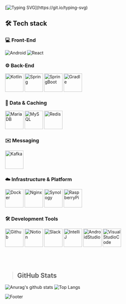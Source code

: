 [![Typing SVG](https://readme-typing-svg.demolab.com?font=Permanent+Marker&size=40&duration=3500&pause=1000&width=500&height=70&lines=%EB%B0%B1%EC%97%94%EB%93%9C+%EA%B0%9C%EB%B0%9C%EC%9E%90+%EA%B0%95%EB%B3%B4%EA%B7%A0%EC%9E%85%EB%8B%88%EB%8B%A4.)](https://git.io/typing-svg)

## 🛠️ Tech stack
### 💻 Front-End
![Android](https://img.shields.io/badge/Android-3DDC84?style=for-the-badge&logo=android&logoColor=white) ![React](https://img.shields.io/badge/React-61DAFB?style=for-the-badge&react&logoColor=white)

### ⚙️ Back-End
<img src="https://kangbokyun.github.io/tech-stack-repo/icon/svg/kotlin/kotlin.svg" alt="Kotlin" width="60" height="60"> <img src="https://kangbokyun.github.io/tech-stack-repo/icon/svg/spring/spring.svg" alt="Spring" width="60" height="60"> <img src="https://kangbokyun.github.io/tech-stack-repo/icon/svg/spring/spring-boot.svg" alt="SpringBoot" width="60" height="60"> <img src="https://kangbokyun.github.io/tech-stack-repo/icon/svg/gradle/gradle.svg" alt="Gradle" width="60" height="60">

### 💾 Data & Caching
<img src="https://kangbokyun.github.io/tech-stack-repo/icon/svg/database/maria/mariadb.svg" alt="MariaDB" width="60" height="60"> <img src="https://kangbokyun.github.io/tech-stack-repo/icon/svg/database/mysql/mysql.svg" alt="MySQL" width="60" height="60"> <img src="https://kangbokyun.github.io/tech-stack-repo/icon/svg/database/redis/redis.svg" alt="Redis" width="60" height="60">

### ✉️ Messaging
<img src="https://kangbokyun.github.io/tech-stack-repo/icon/svg/kafka/kafka.svg" alt="Kafka" width="60" height="60">

### ☁️ Infrastructure & Platform
<img src="https://kangbokyun.github.io/tech-stack-repo/icon/svg/docker/docker.svg" alt="Docker" width="60" height="60"> <img src="https://kangbokyun.github.io/tech-stack-repo/icon/svg/nginx/nginx.svg" alt="Nginx" width="60" height="60"> <img src="https://kangbokyun.github.io/tech-stack-repo/icon/svg/synology/synology.svg" alt="Synology" width="60" height="60"> <img src="https://kangbokyun.github.io/tech-stack-repo/icon/svg/raspberry-pi/raspberry-pi.svg" alt="RaspberryPi" width="60" height="60">

### 🛠️ Development Tools
<img src="https://kangbokyun.github.io/tech-stack-repo/icon/svg/github/github.svg" alt="Github" width="60" height="60"> <img src="https://kangbokyun.github.io/tech-stack-repo/icon/svg/notion/notion.svg" alt="Notion" width="60" height="60"> <img src="https://kangbokyun.github.io/tech-stack-repo/icon/svg/slack/slack.svg" alt="Slack" width="60" height="60"> <img src="https://kangbokyun.github.io/tech-stack-repo/icon/svg/intelliJ/intellij.svg" alt="IntelliJ" width="60" height="60"> <img src="https://kangbokyun.github.io/tech-stack-repo/icon/svg/android-studio/android-studio.svg" alt="AndroidStudio" width="60" height="60"> <img src="https://kangbokyun.github.io/tech-stack-repo/icon/svg/visual-studio-code/visual-studio-code.svg" alt="VisualStudioCode" width="60" height="60">

<br  />
<br />

> GitHub Stats
> ---
![Anurag's github stats](https://github-readme-stats.vercel.app/api?username=kangbokyun&show_icons=true&theme=tokyonight)
![Top Langs](https://github-readme-stats.vercel.app/api/top-langs/?username=kangbokyun&layout=compact&theme=tokyonight) 

![Footer](https://capsule-render.vercel.app/api?type=waving&color=auto&height=200&section=footer)
